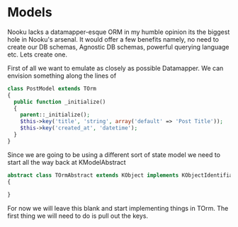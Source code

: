 # Models   
 
Nooku lacks a datamapper-esque ORM in my humble opinion its the biggest hole in Nooku's arsenal. It would offer a few
benefits namely, no need to create our DB schemas, Agnostic DB schemas, powerful querying language etc. Lets create one. 

First of all we want to emulate as closely as possible Datamapper. We can envision something along the lines of

```php
class PostModel extends TOrm
{   
  public function _initialize()
  {    
    parent::_initialize();
    $this->key('title', 'string', array('default' => 'Post Title'));
    $this->key('created_at', 'datetime');      
  }
}
``` 

Since we are going to be using a different sort of state model we need to start all the way back at KModelAbstract

```php
abstract class TOrmAbstract extends KObject implements KObjectIdentifiable      
{
  
}
```

For now we will leave this blank and start implementing things in TOrm. The first thing we will need to do is pull out the keys. 